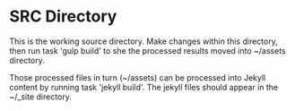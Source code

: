 # SRC Directory
This is the working source directory. Make changes within this directory, then run task 'gulp build' to she the processed results moved into ~/assets directory.

Those processed files in turn (~/assets) can be processed into Jekyll content by running task 'jekyll build'. The jekyll files should appear in the ~/\_site directory.
